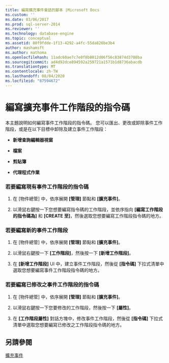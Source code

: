 ```yaml
---
title: 編寫擴充事件會話的腳本 |Microsoft Docs
ms.custom: ''
ms.date: 03/06/2017
ms.prod: sql-server-2014
ms.reviewer: ''
ms.technology: database-engine
ms.topic: conceptual
ms.assetid: 80f9fdde-1f13-4292-a4fc-55da826be3b4
author: mashamsft
ms.author: mathoma
ms.openlocfilehash: 11adc60ae7c7e0f8b8012d06f56c83874d3708ba
ms.sourcegitcommit: ad4d92dce894592a259721a1571b1d8736abacdb
ms.translationtype: MT
ms.contentlocale: zh-TW
ms.lasthandoff: 08/04/2020
ms.locfileid: "87594672"
---
```

# <a name="script-an-extended-event-session"></a>編寫擴充事件工作階段的指令碼
  本主題說明如何編寫事件工作階段的指令碼。 您可以匯出、更改或卸除事件工作階段，或是在以下目標中卸除及建立事件工作階段：  
  
-   **新增查詢編輯器視窗**  
  
-   **檔案**  
  
-   **剪貼簿**  
  
-   **代理程式作業**  
  
### <a name="to-script-an-existing-event-session"></a>若要編寫現有事件工作階段的指令碼  
  
1.  在 [物件總管] 中，依序展開 **[管理]** 節點和 **[擴充事件]**。  
  
2.  以滑鼠右鍵按一下您想要編寫指令碼的工作階段，並依序指向 **[編寫工作階段的指令碼為]** 和 **[CREATE 至]**，然後選取您想要編寫工作階段指令碼的地方。  
  
### <a name="to-script-a-new-event-session"></a>若要編寫新的事件工作階段  
  
1.  在 [物件總管] 中，依序展開 **[管理]** 節點和 **[擴充事件]**。  
  
2.  以滑鼠右鍵按一下 **[工作階段]**，然後按一下 **[新增工作階段]**。  
  
3.  在 **[新增工作階段]** UI 中，建立事件工作階段，然後從 **[指令碼]** 下拉式清單中選取您想要編寫事件工作階段指令碼的地方。  
  
### <a name="to-script-a-modified-event-session"></a>若要編寫已修改之事件工作階段的指令碼  
  
1.  在 [物件總管] 中，依序展開 **[管理]** 節點和 **[擴充事件]**。  
  
2.  以滑鼠右鍵按一下您要修改的工作階段，然後按一下 **[屬性]**。  
  
3.  在 **[工作階段屬性]** 對話方塊中，修改事件工作階段，然後從 **[指令碼]** 下拉式清單中選取您想要編寫已修改之工作階段指令碼的地方。  
  
## <a name="see-also"></a>另請參閱  
 [擴充事件](../relational-databases/extended-events/extended-events.md)  
  
  
